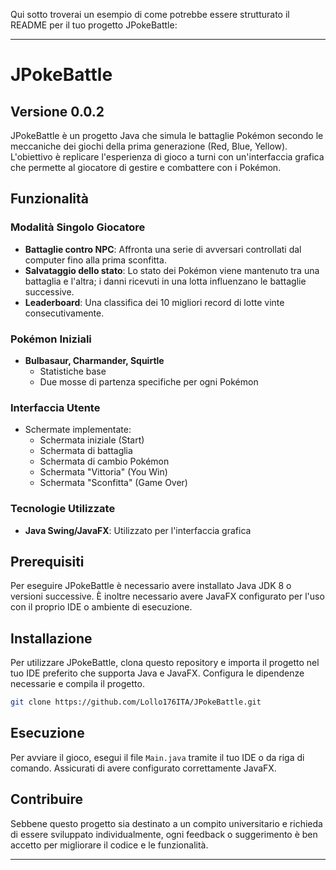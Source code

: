 Qui sotto troverai un esempio di come potrebbe essere strutturato il README per il tuo progetto JPokeBattle:

---

# JPokeBattle

## Versione 0.0.2

JPokeBattle è un progetto Java che simula le battaglie Pokémon secondo le meccaniche dei giochi della prima generazione (Red, Blue, Yellow). L'obiettivo è replicare l'esperienza di gioco a turni con un'interfaccia grafica che permette al giocatore di gestire e combattere con i Pokémon.

## Funzionalità

### Modalità Singolo Giocatore
- **Battaglie contro NPC**: Affronta una serie di avversari controllati dal computer fino alla prima sconfitta.
- **Salvataggio dello stato**: Lo stato dei Pokémon viene mantenuto tra una battaglia e l'altra; i danni ricevuti in una lotta influenzano le battaglie successive.
- **Leaderboard**: Una classifica dei 10 migliori record di lotte vinte consecutivamente.

### Pokémon Iniziali
- **Bulbasaur, Charmander, Squirtle**
    - Statistiche base
    - Due mosse di partenza specifiche per ogni Pokémon

### Interfaccia Utente
- Schermate implementate:
    - Schermata iniziale (Start)
    - Schermata di battaglia
    - Schermata di cambio Pokémon
    - Schermata "Vittoria" (You Win)
    - Schermata "Sconfitta" (Game Over)

### Tecnologie Utilizzate
- **Java Swing/JavaFX**: Utilizzato per l'interfaccia grafica

## Prerequisiti

Per eseguire JPokeBattle è necessario avere installato Java JDK 8 o versioni successive. È inoltre necessario avere JavaFX configurato per l'uso con il proprio IDE o ambiente di esecuzione.

## Installazione

Per utilizzare JPokeBattle, clona questo repository e importa il progetto nel tuo IDE preferito che supporta Java e JavaFX. Configura le dipendenze necessarie e compila il progetto.

```bash
git clone https://github.com/Lollo176ITA/JPokeBattle.git
```

## Esecuzione

Per avviare il gioco, esegui il file `Main.java` tramite il tuo IDE o da riga di comando. Assicurati di avere configurato correttamente JavaFX.

## Contribuire

Sebbene questo progetto sia destinato a un compito universitario e richieda di essere sviluppato individualmente, ogni feedback o suggerimento è ben accetto per migliorare il codice e le funzionalità.

---

